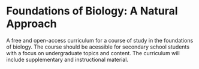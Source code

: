 # Foundations of Biology: A Natural Approach
A free and open-access curriculum for a course of study in the foundations of biology. The course should be acessible for secondary school students with a focus on undergraduate topics and content. The curriculum will include supplementary and instructional material.
